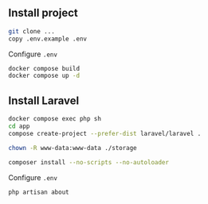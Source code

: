 
## Install project
```bash
git clone ...
copy .env.example .env
```

Configure `.env`

```bash
docker compose build
docker compose up -d
```

## Install Laravel
```bash
docker compose exec php sh
cd app
compose create-project --prefer-dist laravel/laravel .

chown -R www-data:www-data ./storage

composer install --no-scripts --no-autoloader
```

Configure `.env`

```bash
php artisan about
```










